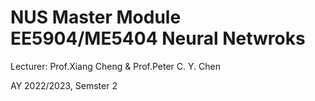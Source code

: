 # NUS Master Module EE5904/ME5404 Neural Netwroks 

Lecturer: Prof.Xiang Cheng & Prof.Peter C. Y. Chen

AY 2022/2023, Semster 2
